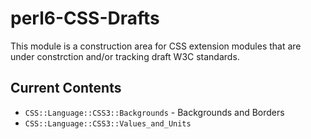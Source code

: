 perl6-CSS-Drafts
================

This module is a construction area for CSS extension modules that are under
constrction and/or tracking draft W3C standards.

Current Contents
----------------
- `CSS::Language::CSS3::Backgrounds` - Backgrounds and Borders
- `CSS::Language::CSS3::Values_and_Units`




